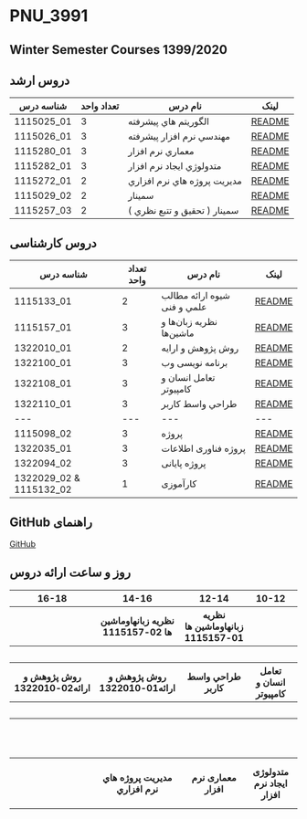 # PNU_3991
## Winter Semester Courses 1399/2020

## دروس ارشد
شناسه درس | تعداد واحد | نام درس | لینک
--- | --- | --- | ---
1115025_01 | 3 | الگوريتم هاي پيشرفته             | [README](https://github.com/AliRazavi-edu/PNU_3991/tree/master/_MSc/AdvancedAlgorithms)
1115026_01 | 3 | مهندسي نرم افزار پيشرفته        | [README](https://github.com/AliRazavi-edu/PNU_3991/tree/master/_MSc/AdvancedSoftwareEngineering)
1115280_01 | 3 | معماري نرم افزار                | [README](https://github.com/AliRazavi-edu/PNU_3991/tree/master/_MSc/SoftwareArchitecture)
1115282_01 | 3 |	متدولوژي ايجاد نرم افزار         | [README](https://github.com/AliRazavi-edu/PNU_3991/tree/master/_MSc/SoftwareDevelopmentMethodologies)
1115272_01 | 2 | مديريت پروژه هاي نرم افزاري	   | [README](https://github.com/AliRazavi-edu/PNU_3991/tree/master/_MSc/SoftwareProjectManagement)
1115029_02 | 2 | سمينار                          | [README](https://github.com/AliRazavi-edu/PNU_3991/tree/master/_MSc/MscSeminar-1)
1115257_03 | 2 | سمينار ( تحقيق و تتبع نظري )	   | [README](https://github.com/AliRazavi-edu/PNU_3991/tree/master/_MSc/MscSeminar-2)


## دروس کارشناسی
شناسه درس | تعداد واحد | نام درس | لینک
--- | --- | --- | ---
1115133_01 | 2 | شيوه ارائه مطالب علمي و فنی | [README](https://github.com/AliRazavi-edu/PNU_3991/tree/master/_BSc/ResearchAndPresentationMethods)
1115157_01 | 3 | نظريه زبان‌ها و ماشين‌ها         | [README](https://github.com/AliRazavi-edu/PNU_3991/tree/master/_BSc/Theory-of-Languages-and-Machines)
1322010_01 | 2 | روش پژوهش و ارایه          | [README](https://github.com/AliRazavi-edu/PNU_3991/tree/master/_BSc/ResearchAndPresentationMethods)
1322100_01 | 3 | برنامه نويسی وب             | [README](https://github.com/AliRazavi-edu/PNU_3991/tree/master/_BSc/WebProgramming)
1322108_01 | 3 | تعامل انسان و كامپيوتر        | [README](https://github.com/AliRazavi-edu/PNU_3991/tree/master/_BSc/HumanComputerInteraction)
1322110_01 | 3 | طراحي واسط كاربر           | [README](https://github.com/AliRazavi-edu/PNU_3991/tree/master/_BSc/UserInterfaceDesgin)
--- | --- | --- | ---
1115098_02 | 3 | پروژه                        | [README](https://github.com/AliRazavi-edu/PNU_3991/tree/master/_BSc/BscFinalProject)
1322035_01 | 3 | پروژه فناوری اطلاعات         | [README](https://github.com/AliRazavi-edu/PNU_3991/tree/master/_BSc/BscFinalProject)
1322094_02 | 3 | پروژه پايانی                  | [README](https://github.com/AliRazavi-edu/PNU_3991/tree/master/_BSc/BscFinalProject)
1322029_02 & 1115132_02 | 1 | كارآموزی       | [README](https://github.com/AliRazavi-edu/PNU_3991/tree/master/_BSc/Internship)


##  GitHub راهنمای 
[GitHub](https://github.com/AliRazavi-edu/PNU_3991/tree/master/GitHub)

## روز و ساعت ارائه دروس

<table style="width:100%">
  <tr>
    <th >16-18</th>
    <th >14-16</th>
    <th >12-14</th>
    <th>10-12</th>
    <th>8-10</th>
    <th>روز</th>
  </tr>
  <tr>
    <th ></th>
    <th >نظريه زبانهاوماشين ها 02-1115157</th>
    <th >نظريه زبانهاوماشين ها 
         01-1115157
    </th>
    <th></th>
    <th></th>
    <th>شنبه</th>
  </tr>
   <tr>
    <th ></th>
    <th ></th>
    <th></th>
    <th></th>
    <th ></th>
    <th>یک شنبه</th>
  </tr>
   <tr>
    <th >روش پژوهش و ارائه02-1322010 </th>
    <th >روش پژوهش و ارائه01-1322010</th>
    <th>طراحي واسط كاربر</th>
    <th>تعامل انسان و كامپيوتر</th>
    <th ></th>   
    <th>دوشنبه</th>
  </tr>
   <tr>
    <th ></th>
    <th ></th>
    <th></th>
    <th></th>
    <th ></th>
    <th>سه شنبه</th>
  </tr>
   <tr>
    <th ></th>
    <th ></th>
    <th></th>
    <th></th>
    <th >الگوريتم هاي پيشرفته</th>
    <th>چهارشنبه</th>
  </tr>
   <tr>
    <th ></th>
    <th >مديريت پروژه هاي نرم افزاري</th>
    <th >معماری نرم افزار</th>
    <th>متدولوژی ایجاد نرم افزار</th>
    <th>مهندسی نرم افزار پیشرفته</th>
    <th>پنج شنبه</th>
  </tr>
</table>